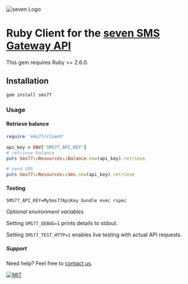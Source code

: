 ![](https://www.seven.io/wp-content/uploads/Logo.svg "seven Logo")

# Ruby Client for the [seven SMS Gateway API](https://www.seven.io/)
This gem requires Ruby >= 2.6.0.

## Installation

```gem install sms77```

### Usage

#### Retrieve balance

```ruby
require 'sms77/client'

api_key = ENV['SMS77_API_KEY']
# retrieve balance
puts Sms77::Resources::Balance.new(api_key).retrieve

# send SMS
puts Sms77::Resources::Sms.new(api_key).retrieve
```

#### Testing

```shell
SMS77_API_KEY=MySms77ApiKey bundle exec rspec
```

*Optional environment variables*

Setting ```SMS77_DEBUG=1``` prints details to stdout.

Setting ```SMS77_TEST_HTTP=1``` enables live testing with actual API requests.

##### Support

Need help? Feel free to [contact us](https://www.seven.io/en/company/contact/).

[![MIT](https://img.shields.io/badge/License-MIT-teal.svg)](LICENSE)
